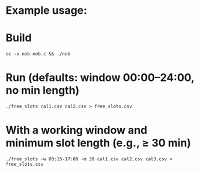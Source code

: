 # Example usage:

# Build
```
cc -o nob nob.c && ./nob
```

# Run (defaults: window 00:00–24:00, no min length)
```
./free_slots cal1.csv cal2.csv > free_slots.csv
```

# With a working window and minimum slot length (e.g., ≥ 30 min)
```
./free_slots -w 08:15-17:00 -m 30 cal1.csv cal2.csv cal3.csv > free_slots.csv
```